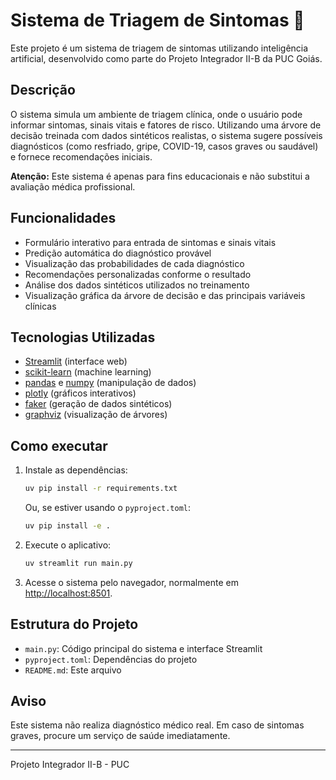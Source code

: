 # Sistema de Triagem de Sintomas 🏥

Este projeto é um sistema de triagem de sintomas utilizando inteligência artificial, desenvolvido como parte do Projeto Integrador II-B da PUC Goiás.

## Descrição

O sistema simula um ambiente de triagem clínica, onde o usuário pode informar sintomas, sinais vitais e fatores de risco. Utilizando uma árvore de decisão treinada com dados sintéticos realistas, o sistema sugere possíveis diagnósticos (como resfriado, gripe, COVID-19, casos graves ou saudável) e fornece recomendações iniciais.

**Atenção:** Este sistema é apenas para fins educacionais e não substitui a avaliação médica profissional.

## Funcionalidades

- Formulário interativo para entrada de sintomas e sinais vitais
- Predição automática do diagnóstico provável
- Visualização das probabilidades de cada diagnóstico
- Recomendações personalizadas conforme o resultado
- Análise dos dados sintéticos utilizados no treinamento
- Visualização gráfica da árvore de decisão e das principais variáveis clínicas

## Tecnologias Utilizadas

- [Streamlit](https://streamlit.io/) (interface web)
- [scikit-learn](https://scikit-learn.org/) (machine learning)
- [pandas](https://pandas.pydata.org/) e [numpy](https://numpy.org/) (manipulação de dados)
- [plotly](https://plotly.com/python/) (gráficos interativos)
- [faker](https://faker.readthedocs.io/) (geração de dados sintéticos)
- [graphviz](https://graphviz.gitlab.io/) (visualização de árvores)

## Como executar

1. Instale as dependências:
   ```sh
   uv pip install -r requirements.txt
   ```
   Ou, se estiver usando o `pyproject.toml`:
   ```sh
   uv pip install -e .
   ```

2. Execute o aplicativo:
   ```sh
   uv streamlit run main.py
   ```

3. Acesse o sistema pelo navegador, normalmente em [http://localhost:8501](http://localhost:8501).

## Estrutura do Projeto

- `main.py`: Código principal do sistema e interface Streamlit
- `pyproject.toml`: Dependências do projeto
- `README.md`: Este arquivo

## Aviso

Este sistema não realiza diagnóstico médico real. Em caso de sintomas graves, procure um serviço de saúde imediatamente.

---

Projeto Integrador II-B - PUC